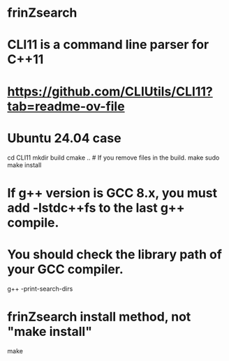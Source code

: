 # frinZsearch

# CLI11 is a command line parser for C++11
# https://github.com/CLIUtils/CLI11?tab=readme-ov-file 
# Ubuntu 24.04 case
cd CLI11
mkdir build 
cmake .. # If you remove files in the build.
make 
sudo make install

# If g++ version is GCC 8.x, you must add -lstdc++fs to the last g++ compile.

# You should check the library path of your GCC compiler.
g++ -print-search-dirs


# frinZsearch install method, not "make install"
make 
